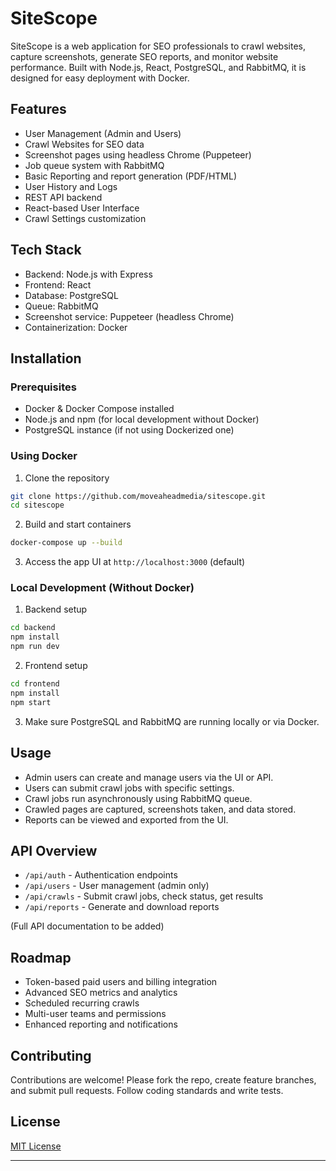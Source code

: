 # SiteScope

SiteScope is a web application for SEO professionals to crawl websites, capture screenshots, generate SEO reports, and monitor website performance. Built with Node.js, React, PostgreSQL, and RabbitMQ, it is designed for easy deployment with Docker.

## Features

- User Management (Admin and Users)
- Crawl Websites for SEO data
- Screenshot pages using headless Chrome (Puppeteer)
- Job queue system with RabbitMQ
- Basic Reporting and report generation (PDF/HTML)
- User History and Logs
- REST API backend
- React-based User Interface
- Crawl Settings customization

## Tech Stack

- Backend: Node.js with Express  
- Frontend: React  
- Database: PostgreSQL  
- Queue: RabbitMQ  
- Screenshot service: Puppeteer (headless Chrome)  
- Containerization: Docker  

## Installation

### Prerequisites

- Docker & Docker Compose installed  
- Node.js and npm (for local development without Docker)  
- PostgreSQL instance (if not using Dockerized one)

### Using Docker

1. Clone the repository  
```bash
git clone https://github.com/moveaheadmedia/sitescope.git
cd sitescope
```

2. Build and start containers  
```bash
docker-compose up --build
```

3. Access the app UI at `http://localhost:3000` (default)

### Local Development (Without Docker)

1. Backend setup  
```bash
cd backend
npm install
npm run dev
```

2. Frontend setup  
```bash
cd frontend
npm install
npm start
```

3. Make sure PostgreSQL and RabbitMQ are running locally or via Docker.

## Usage

- Admin users can create and manage users via the UI or API.  
- Users can submit crawl jobs with specific settings.  
- Crawl jobs run asynchronously using RabbitMQ queue.  
- Crawled pages are captured, screenshots taken, and data stored.  
- Reports can be viewed and exported from the UI.

## API Overview

- `/api/auth` - Authentication endpoints  
- `/api/users` - User management (admin only)  
- `/api/crawls` - Submit crawl jobs, check status, get results  
- `/api/reports` - Generate and download reports

(Full API documentation to be added)

## Roadmap

- Token-based paid users and billing integration  
- Advanced SEO metrics and analytics  
- Scheduled recurring crawls  
- Multi-user teams and permissions  
- Enhanced reporting and notifications

## Contributing

Contributions are welcome! Please fork the repo, create feature branches, and submit pull requests. Follow coding standards and write tests.

## License

[MIT License](LICENSE)

---
